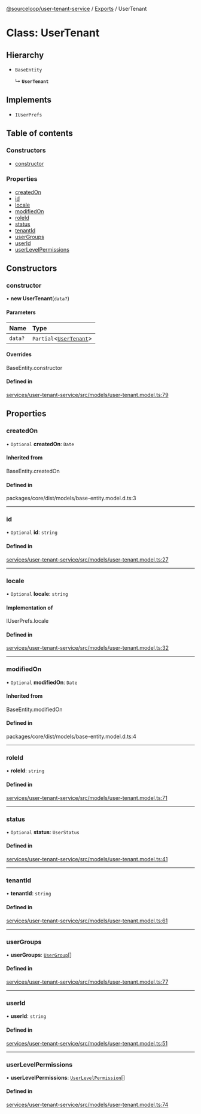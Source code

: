 [@sourceloop/user-tenant-service](../README.md) / [Exports](../modules.md) / UserTenant

# Class: UserTenant

## Hierarchy

- `BaseEntity`

  ↳ **`UserTenant`**

## Implements

- `IUserPrefs`

## Table of contents

### Constructors

- [constructor](UserTenant.md#constructor)

### Properties

- [createdOn](UserTenant.md#createdon)
- [id](UserTenant.md#id)
- [locale](UserTenant.md#locale)
- [modifiedOn](UserTenant.md#modifiedon)
- [roleId](UserTenant.md#roleid)
- [status](UserTenant.md#status)
- [tenantId](UserTenant.md#tenantid)
- [userGroups](UserTenant.md#usergroups)
- [userId](UserTenant.md#userid)
- [userLevelPermissions](UserTenant.md#userlevelpermissions)

## Constructors

### constructor

• **new UserTenant**(`data?`)

#### Parameters

| Name | Type |
| :------ | :------ |
| `data?` | `Partial`<[`UserTenant`](UserTenant.md)\> |

#### Overrides

BaseEntity.constructor

#### Defined in

[services/user-tenant-service/src/models/user-tenant.model.ts:79](https://github.com/sourcefuse/loopback4-microservice-catalog/blob/6c16af104/services/user-tenant-service/src/models/user-tenant.model.ts#L79)

## Properties

### createdOn

• `Optional` **createdOn**: `Date`

#### Inherited from

BaseEntity.createdOn

#### Defined in

packages/core/dist/models/base-entity.model.d.ts:3

___

### id

• `Optional` **id**: `string`

#### Defined in

[services/user-tenant-service/src/models/user-tenant.model.ts:27](https://github.com/sourcefuse/loopback4-microservice-catalog/blob/6c16af104/services/user-tenant-service/src/models/user-tenant.model.ts#L27)

___

### locale

• `Optional` **locale**: `string`

#### Implementation of

IUserPrefs.locale

#### Defined in

[services/user-tenant-service/src/models/user-tenant.model.ts:32](https://github.com/sourcefuse/loopback4-microservice-catalog/blob/6c16af104/services/user-tenant-service/src/models/user-tenant.model.ts#L32)

___

### modifiedOn

• `Optional` **modifiedOn**: `Date`

#### Inherited from

BaseEntity.modifiedOn

#### Defined in

packages/core/dist/models/base-entity.model.d.ts:4

___

### roleId

• **roleId**: `string`

#### Defined in

[services/user-tenant-service/src/models/user-tenant.model.ts:71](https://github.com/sourcefuse/loopback4-microservice-catalog/blob/6c16af104/services/user-tenant-service/src/models/user-tenant.model.ts#L71)

___

### status

• `Optional` **status**: `UserStatus`

#### Defined in

[services/user-tenant-service/src/models/user-tenant.model.ts:41](https://github.com/sourcefuse/loopback4-microservice-catalog/blob/6c16af104/services/user-tenant-service/src/models/user-tenant.model.ts#L41)

___

### tenantId

• **tenantId**: `string`

#### Defined in

[services/user-tenant-service/src/models/user-tenant.model.ts:61](https://github.com/sourcefuse/loopback4-microservice-catalog/blob/6c16af104/services/user-tenant-service/src/models/user-tenant.model.ts#L61)

___

### userGroups

• **userGroups**: [`UserGroup`](UserGroup.md)[]

#### Defined in

[services/user-tenant-service/src/models/user-tenant.model.ts:77](https://github.com/sourcefuse/loopback4-microservice-catalog/blob/6c16af104/services/user-tenant-service/src/models/user-tenant.model.ts#L77)

___

### userId

• **userId**: `string`

#### Defined in

[services/user-tenant-service/src/models/user-tenant.model.ts:51](https://github.com/sourcefuse/loopback4-microservice-catalog/blob/6c16af104/services/user-tenant-service/src/models/user-tenant.model.ts#L51)

___

### userLevelPermissions

• **userLevelPermissions**: [`UserLevelPermission`](UserLevelPermission.md)[]

#### Defined in

[services/user-tenant-service/src/models/user-tenant.model.ts:74](https://github.com/sourcefuse/loopback4-microservice-catalog/blob/6c16af104/services/user-tenant-service/src/models/user-tenant.model.ts#L74)
